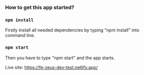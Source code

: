 ### How to get this app started?

### `npm install`

Firstly install all needed dependencies by typing "npm install" into command line.

### `npm start`

Then you have to type "npm start" and the app starts.

Live site: https://fe-zeus-dev-test.netlify.app/
